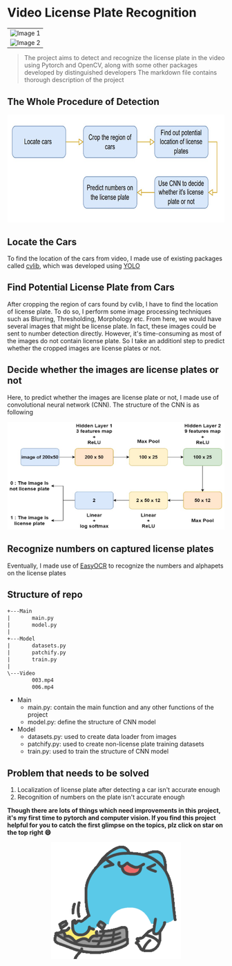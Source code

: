 <div>
    <h1> Video License Plate Recognition 
</div>

<div align = "center">
<table>
  <tr>
    <td><img src="https://github.com/wavelolz/Video-License-Plate-Recognition/blob/main/Picture/demo%20video%201.gif" alt="Image 1" width="500"></td>
  </tr>
    
  <tr>
    <td><img src="https://github.com/wavelolz/Video-License-Plate-Recognition/blob/main/Picture/demo%20video%202.gif" alt="Image 2" width="500"></td>
  </tr>
</table>
</div>


> The project aims to detect and recognize the license plate in the video using Pytorch and OpenCV, along with some other packages developed by distinguished developers
> The markdown file contains thorough description of the project

## The Whole Procedure of Detection
<p align = "center">
    <img src = "https://github.com/wavelolz/Video-License-Plate-Recognition/blob/main/Picture/flowchart.jpg" width = 600 height = 250>
</p>

## Locate the Cars
To find the location of the cars from video, I made use of existing packages called [cvlib](https://github.com/arunponnusamy/cvlib), which was developed using [YOLO](https://github.com/AlexeyAB/darknet)

## Find Potential License Plate from Cars
After cropping the region of cars found by cvlib, I have to find the location of license plate. To do so, I perform some image processing techniques such as Blurring, Thresholding, Morphology etc. From here, we would have several images that might be license plate. In fact, these images could be sent to number detection directly. However, it's time-consuming as most of the images do not contain license plate. So I take an additionl step to predict whether the cropped images are license plates or not.

## Decide whether the images are license plates or not
Here, to predict whether the images are license plate or not, I made use of convolutional neural network (CNN). The structure of the CNN is as following

<p align = "center">
    <img src = "https://github.com/wavelolz/Video-License-Plate-Recognition/blob/main/Picture/cnn%20model.jpg" width = 600 height = 250>
</p>


## Recognize numbers on captured license plates
Eventually, I made use of [EasyOCR](https://github.com/JaidedAI/EasyOCR) to recognize the numbers and alphapets on the license plates

## Structure of repo

```
+---Main
|       main.py
|       model.py
|
+---Model
|       datasets.py
|       patchify.py
|       train.py
|
\---Video
        003.mp4
        006.mp4
```
- Main
    - main.py: contain the main function and any other functions of the project
    - model.py: define the structure of CNN model
- Model
    - datasets.py: used to create data loader from images
    - patchify.py: used to create non-license plate training datasets
    - train.py: used to train the structure of CNN model
 ## Problem that needs to be solved
 1. Localization of license plate after detecting a car isn't accurate enough
 2. Recognition of numbers on the plate isn't accurate enough

**Though there are lots of things which need improvements in this project, it's my first time to pytorch and computer vision. If you find this project helpful for you to catch the first glimpse on the topics, plz click on star on the top right 😄**

<div align = "center">
<img src = "https://github.com/wavelolz/Video-License-Plate-Recognition/blob/main/Picture/capo.gif" width = 300>
</div>







